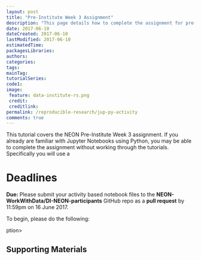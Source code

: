 ```yaml
---
layout: post
title: "Pre-Institute Week 3 Assignment"
description: "This page details how to complete the assignment for pre-Institute week 3."
date: 2017-06-10
dateCreated: 2017-06-10
lastModified: 2017-06-10
estimatedTime:
packagesLibraries:
authors:
categories:
tags:
mainTag: 
tutorialSeries: 
code1:
image:
 feature: data-institute-rs.png
 credit:
 creditlink:
permalink: /reproducible-research/jup-py-activity
comments: true
---
```



This tutorial covers the NEON Pre-Institute Week 3 assignment. If you already
are familiar with Jupyter Notebooks using Python, you may be able to complete the 
assignment without working through the tutorials. Specifically you will use a 


<div id="objectives" markdown="1">

# Deadlines
**Due:** Please submit your activity based notebook files to the
**NEON-WorkWithData/DI-NEON-participants** GitHub repo as a **pull request**
by 11:59pm on 16 June 2017.




</div>


To begin, please do the following:

ption>
</figure>



## Supporting Materials

